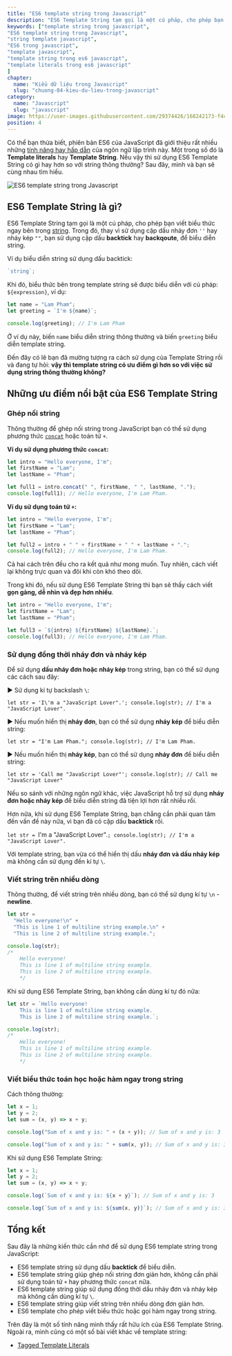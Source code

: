 ```yaml
---
title: "ES6 template string trong Javascript"
description: "ES6 Template String tạm gọi là một cú pháp, cho phép bạn viết biểu thức ngay bên trong string."
keywords: ["template string trong javascript",
"ES6 template string trong Javascript",
"string template javascript",
"ES6 trong javascript",
"template javascript",
"template string trong es6 javascript",
"template literals trong es6 javascript"
]
chapter:
  name: "Kiểu dữ liệu trong Javascript"
  slug: "chuong-04-kieu-du-lieu-trong-javascript"
category:
  name: "Javascript"
  slug: "javascript"
image: https://user-images.githubusercontent.com/29374426/168242173-f4c90841-cb1f-4f3f-b978-286dbc7fbd1e.png
position: 4
---
```


Có thể bạn thừa biết, phiên bản ES6 của JavaScript đã giới thiệu rất nhiều những [tính năng hay hấp dẫn](https://webapplog.com/es6/) của ngôn ngữ lập trình này. Một trong số đó là **Template literals** hay **Template String**. Nếu vậy thì sử dụng ES6 Template String có gì hay hơn so với string thông thường? Sau đây, mình và bạn sẽ cùng nhau tìm hiểu.

![ES6 template string trong Javascript](https://user-images.githubusercontent.com/29374426/168242173-f4c90841-cb1f-4f3f-b978-286dbc7fbd1e.png)


## ES6 Template String là gì?

ES6 Template String tạm gọi là một cú pháp, cho phép bạn viết biểu thức ngay bên trong [string](/bai-viet/javascript/cac-kieu-du-lieu-trong-javascript). Trong đó, thay vì sử dụng cặp dấu nháy đơn `''` hay nháy kép `""`, bạn sử dụng cặp dấu **backtick** hay **backqoute**, để biểu diễn string.

Ví dụ biểu diễn string sử dụng dấu backtick:

```js
`string`;
```

Khi đó, biểu thức bên trong template string sẽ được biểu diễn với cú pháp: `${expression}`, ví dụ:

```js
let name = "Lam Pham";
let greeting = `I'm ${name}`;

console.log(greeting); // I'm Lam Pham
```

Ở ví dụ này, biến `name` biểu diễn string thông thường và biến `greeting` biểu diễn template string.

Đến đây có lẽ bạn đã mường tượng ra cách sử dụng của Template String rồi và đang tự hỏi: **vậy thì template string có ưu điểm gì hơn so với việc sử dụng string thông thường không?**

## Những ưu điểm nổi bật của ES6 Template String

### Ghép nối string

Thông thường để ghép nối string trong JavaScript bạn có thể sử dụng phương thức [`concat`](https://developer.mozilla.org/en-US/docs/Web/JavaScript/Reference/Global_Objects/String/concat) hoặc toán tử `+`.

**Ví dụ sử dụng phương thức `concat`:**

```js
let intro = "Hello everyone, I'm";
let firstName = "Lam";
let lastName = "Pham";

let full1 = intro.concat(" ", firstName, " ", lastName, ".");
console.log(full1); // Hello everyone, I'm Lam Pham.
```

**Ví dụ sử dụng toán tử `+`:**

```js
let intro = "Hello everyone, I'm";
let firstName = "Lam";
let lastName = "Pham";

let full2 = intro + " " + firstName + " " + lastName + ".";
console.log(full2); // Hello everyone, I'm Lam Pham.
```

Cả hai cách trên đều cho ra kết quả như mong muốn. Tuy nhiên, cách viết lại không trực quan và đôi khi còn khó theo dõi.

Trong khi đó, nếu sử dụng ES6 Template String thì bạn sẽ thấy cách viết **gọn gàng, dễ nhìn và đẹp hơn nhiều**.

```js
let intro = "Hello everyone, I'm";
let firstName = "Lam";
let lastName = "Pham";

let full3 = `${intro} ${firstName} ${lastName}.`;
console.log(full3); // Hello everyone, I'm Lam Pham.
```

### Sử dụng đồng thời nháy đơn và nháy kép

Để sử dụng **dấu nháy đơn hoặc nháy kép** trong string, bạn có thể sử dụng các cách sau đây:

► Sử dụng kí tự backslash `\`:

`let str = 'I\'m a "JavaScript Lover".'; console.log(str); // I'm a "JavaScript Lover".`

► Nếu muốn hiển thị **nháy đơn**, bạn có thể sử dụng **nháy kép** để biểu diễn string:

`let str = "I'm Lam Pham."; console.log(str); // I'm Lam Pham.`

► Nếu muốn hiển thị **nháy kép**, bạn có thể sử dụng **nháy đơn** để biểu diễn string:

`let str = 'Call me "JavaScript Lover"'; console.log(str); // Call me "JavaScript Lover"`

Nếu so sánh với những ngôn ngữ khác, việc JavaScript hỗ trợ sử dụng **nháy đơn hoặc nháy kép** để biểu diễn string đã tiện lợi hơn rất nhiều rồi.

Hơn nữa, khi sử dụng ES6 Template String, bạn chẳng cần phải quan tâm đến vấn đề này nữa, vì bạn đã có cặp dấu **backtick** rồi.

`let str = `I'm a "JavaScript Lover".`; console.log(str); // I'm a "JavaScript Lover".`

Với template string, bạn vừa có thể hiển thị dấu **nháy đơn và dấu nháy kép** mà không cần sử dụng đến kí tự `\`.

### Viết string trên nhiều dòng

Thông thường, để viết string trên nhiều dòng, bạn có thể sử dụng kí tự `\n` - **newline**.

```js
let str =
  "Hello everyone!\n" +
  "This is line 1 of multiline string example.\n" +
  "This is line 2 of multiline string example.";

console.log(str);
/*
    Hello everyone!
    This is line 1 of multiline string example.
    This is line 2 of multiline string example.
    */
```

Khi sử dụng ES6 Template String, bạn không cần dùng kí tự đó nữa:

```js
let str = `Hello everyone!
    This is line 1 of multiline string example.
    This is line 2 of multiline string example.`;

console.log(str);
/*
    Hello everyone!
    This is line 1 of multiline string example.
    This is line 2 of multiline string example.
    */
```

### Viết biểu thức toán học hoặc hàm ngay trong string

Cách thông thường:

```js
let x = 1;
let y = 2;
let sum = (x, y) => x + y;

console.log("Sum of x and y is: " + (x + y)); // Sum of x and y is: 3

console.log("Sum of x and y is: " + sum(x, y)); // Sum of x and y is: 3
```

Khi sử dụng ES6 Template String:

```js
let x = 1;
let y = 2;
let sum = (x, y) => x + y;

console.log(`Sum of x and y is: ${x + y}`); // Sum of x and y is: 3

console.log(`Sum of x and y is: ${sum(x, y)}`); // Sum of x and y is: 3
```

## Tổng kết

Sau đây là những kiến thức cần nhớ để sử dụng ES6 template string trong JavaScript:

- ES6 template string sử dụng dấu **backtick** để biểu diễn.
- ES6 template string giúp ghép nối string đơn giản hơn, không cần phải sử dụng toán tử `+` hay phương thức `concat` nữa.
- ES6 template string giúp sử dụng đồng thời dấu nháy đơn và nháy kép mà không cần dùng kí tự `\`.
- ES6 template string giúp viết string trên nhiều dòng đơn giản hơn.
- ES6 template cho phép viết biểu thức hoặc gọi hàm ngay trong string.

Trên đây là một số tính năng mình thấy rất hữu ích của ES6 Template String. Ngoài ra, mình cũng có một số bài viết khác về template string:

- [Tagged Template Literals](/bai-viet/javascript/tagged-template-es6-trong-javascript/)
